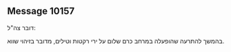 ## Message 10157

דובר צה"ל:

בהמשך להתרעה שהופעלה במרחב כרם שלום על ירי רקטות וטילים, מדובר בזיהוי שווא.

